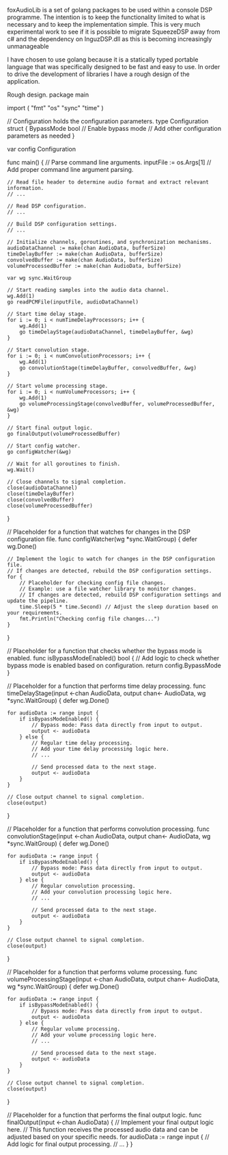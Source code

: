 foxAudioLib is a set of golang packages to be used within a console DSP programme. The intention is to keep the functionality limited to what is necessary and to keep the implementation simple. This is very much experimental work to see if it is possible to migrate SqueezeDSP away from c# and the dependency on InguzDSP.dll as this is becoming increasingly unmanageable

I have chosen to use golang because it is a statically typed portable language that was specifically designed to be fast and easy to use. In order to drive the development of libraries I have a rough design of the application.


Rough design.
package main

import (
	"fmt"
	"os"
	"sync"
	"time"
)

// Configuration holds the configuration parameters.
type Configuration struct {
	BypassMode bool // Enable bypass mode
	// Add other configuration parameters as needed
}

var config Configuration

func main() {
	// Parse command line arguments.
	inputFile := os.Args[1] // Add proper command line argument parsing.

	// Read file header to determine audio format and extract relevant information.
	// ...

	// Read DSP configuration.
	// ...

	// Build DSP configuration settings.
	// ...

	// Initialize channels, goroutines, and synchronization mechanisms.
	audioDataChannel := make(chan AudioData, bufferSize)
	timeDelayBuffer := make(chan AudioData, bufferSize)
	convolvedBuffer := make(chan AudioData, bufferSize)
	volumeProcessedBuffer := make(chan AudioData, bufferSize)

	var wg sync.WaitGroup

	// Start reading samples into the audio data channel.
	wg.Add(1)
	go readPCMFile(inputFile, audioDataChannel)

	// Start time delay stage.
	for i := 0; i < numTimeDelayProcessors; i++ {
		wg.Add(1)
		go timeDelayStage(audioDataChannel, timeDelayBuffer, &wg)
	}

	// Start convolution stage.
	for i := 0; i < numConvolutionProcessors; i++ {
		wg.Add(1)
		go convolutionStage(timeDelayBuffer, convolvedBuffer, &wg)
	}

	// Start volume processing stage.
	for i := 0; i < numVolumeProcessors; i++ {
		wg.Add(1)
		go volumeProcessingStage(convolvedBuffer, volumeProcessedBuffer, &wg)
	}

	// Start final output logic.
	go finalOutput(volumeProcessedBuffer)

	// Start config watcher.
	go configWatcher(&wg)

	// Wait for all goroutines to finish.
	wg.Wait()

	// Close channels to signal completion.
	close(audioDataChannel)
	close(timeDelayBuffer)
	close(convolvedBuffer)
	close(volumeProcessedBuffer)
}

// Placeholder for a function that watches for changes in the DSP configuration file.
func configWatcher(wg *sync.WaitGroup) {
	defer wg.Done()

	// Implement the logic to watch for changes in the DSP configuration file.
	// If changes are detected, rebuild the DSP configuration settings.
	for {
		// Placeholder for checking config file changes.
		// Example: use a file watcher library to monitor changes.
		// If changes are detected, rebuild DSP configuration settings and update the pipeline.
		time.Sleep(5 * time.Second) // Adjust the sleep duration based on your requirements.
		fmt.Println("Checking config file changes...")
	}
}

// Placeholder for a function that checks whether the bypass mode is enabled.
func isBypassModeEnabled() bool {
	// Add logic to check whether bypass mode is enabled based on configuration.
	return config.BypassMode
}

// Placeholder for a function that performs time delay processing.
func timeDelayStage(input <-chan AudioData, output chan<- AudioData, wg *sync.WaitGroup) {
	defer wg.Done()

	for audioData := range input {
		if isBypassModeEnabled() {
			// Bypass mode: Pass data directly from input to output.
			output <- audioData
		} else {
			// Regular time delay processing.
			// Add your time delay processing logic here.
			// ...

			// Send processed data to the next stage.
			output <- audioData
		}
	}

	// Close output channel to signal completion.
	close(output)
}

// Placeholder for a function that performs convolution processing.
func convolutionStage(input <-chan AudioData, output chan<- AudioData, wg *sync.WaitGroup) {
	defer wg.Done()

	for audioData := range input {
		if isBypassModeEnabled() {
			// Bypass mode: Pass data directly from input to output.
			output <- audioData
		} else {
			// Regular convolution processing.
			// Add your convolution processing logic here.
			// ...

			// Send processed data to the next stage.
			output <- audioData
		}
	}

	// Close output channel to signal completion.
	close(output)
}

// Placeholder for a function that performs volume processing.
func volumeProcessingStage(input <-chan AudioData, output chan<- AudioData, wg *sync.WaitGroup) {
	defer wg.Done()

	for audioData := range input {
		if isBypassModeEnabled() {
			// Bypass mode: Pass data directly from input to output.
			output <- audioData
		} else {
			// Regular volume processing.
			// Add your volume processing logic here.
			// ...

			// Send processed data to the next stage.
			output <- audioData
		}
	}

	// Close output channel to signal completion.
	close(output)
}

// Placeholder for a function that performs the final output logic.
func finalOutput(input <-chan AudioData) {
	// Implement your final output logic here.
	// This function receives the processed audio data and can be adjusted based on your specific needs.
	for audioData := range input {
		// Add logic for final output processing.
		// ...
	}
}
